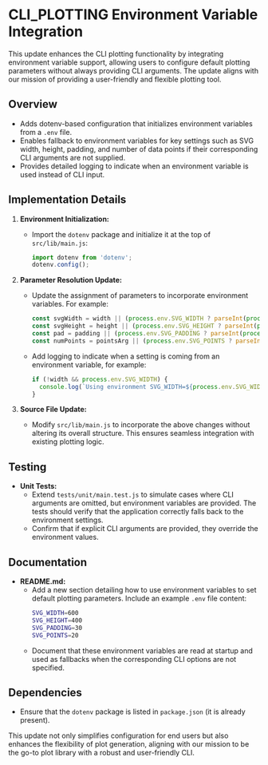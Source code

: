 # CLI_PLOTTING Environment Variable Integration

This update enhances the CLI plotting functionality by integrating environment variable support, allowing users to configure default plotting parameters without always providing CLI arguments. The update aligns with our mission of providing a user-friendly and flexible plotting tool.

## Overview

- Adds dotenv-based configuration that initializes environment variables from a `.env` file.
- Enables fallback to environment variables for key settings such as SVG width, height, padding, and number of data points if their corresponding CLI arguments are not supplied.
- Provides detailed logging to indicate when an environment variable is used instead of CLI input.

## Implementation Details

1. **Environment Initialization:**
   - Import the `dotenv` package and initialize it at the top of `src/lib/main.js`:
     ```js
     import dotenv from 'dotenv';
     dotenv.config();
     ```

2. **Parameter Resolution Update:**
   - Update the assignment of parameters to incorporate environment variables. For example:
     ```js
     const svgWidth = width || (process.env.SVG_WIDTH ? parseInt(process.env.SVG_WIDTH, 10) : 500);
     const svgHeight = height || (process.env.SVG_HEIGHT ? parseInt(process.env.SVG_HEIGHT, 10) : 300);
     const pad = padding || (process.env.SVG_PADDING ? parseInt(process.env.SVG_PADDING, 10) : 20);
     const numPoints = pointsArg || (process.env.SVG_POINTS ? parseInt(process.env.SVG_POINTS, 10) : 10);
     ```
   - Add logging to indicate when a setting is coming from an environment variable, for example:
     ```js
     if (!width && process.env.SVG_WIDTH) {
       console.log(`Using environment SVG_WIDTH=${process.env.SVG_WIDTH}`);
     }
     ```

3. **Source File Update:**
   - Modify `src/lib/main.js` to incorporate the above changes without altering its overall structure. This ensures seamless integration with existing plotting logic.

## Testing

- **Unit Tests:**
  - Extend `tests/unit/main.test.js` to simulate cases where CLI arguments are omitted, but environment variables are provided. The tests should verify that the application correctly falls back to the environment settings.
  - Confirm that if explicit CLI arguments are provided, they override the environment values.

## Documentation

- **README.md:**
  - Add a new section detailing how to use environment variables to set default plotting parameters. Include an example `.env` file content:
    ```bash
    SVG_WIDTH=600
    SVG_HEIGHT=400
    SVG_PADDING=30
    SVG_POINTS=20
    ```
  - Document that these environment variables are read at startup and used as fallbacks when the corresponding CLI options are not specified.

## Dependencies

- Ensure that the `dotenv` package is listed in `package.json` (it is already present).

This update not only simplifies configuration for end users but also enhances the flexibility of plot generation, aligning with our mission to be the go-to plot library with a robust and user-friendly CLI.